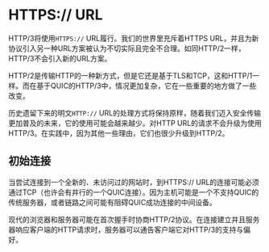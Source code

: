 # HTTPS:// URL

HTTP/3将使用`HTTPS://` URL履行。我们的世界里充斥着HTTPS URL，并且为新协议引入另一种URL方案被认为不切实际且完全不合理。如同HTTP/2一样，HTTP/3不会引入新的URL方案。

HTTP/2是传输HTTP的一种新方式，但是它还是基于TLS和TCP，这和HTTP/1一样。而在基于QUIC的HTTP/3中，情况更加复杂，它在一些重要的地方做了一些改变。

历史遗留下来的明文`HTTP://` URL的处理方式将保持原样，随着我们迈入安全传输更加普及的未来，它的使用可能会越来越少。对HTTP URL的请求不会升级为使用HTTP/3。在实践中，因为其他一些理由，它们也很少升级到HTTP/2。

## 初始连接

当尝试连接到一个全新的、未访问过的网站时，到HTTPS:// URL的连接可能必须通过TCP（也许会有并行的一个QUIC连接）。因为主机可能是一个不支持QUIC的传统服务器，或者链路之间可能有阻碍QUIC成功连接的中间设备。

现代的浏览器和服务器可能在首次握手时协商HTTP/2协议。在连接建立并且服务器响应客户端的HTTP请求时，服务器可以通告客户端它对HTTP/3的支持与偏好。
